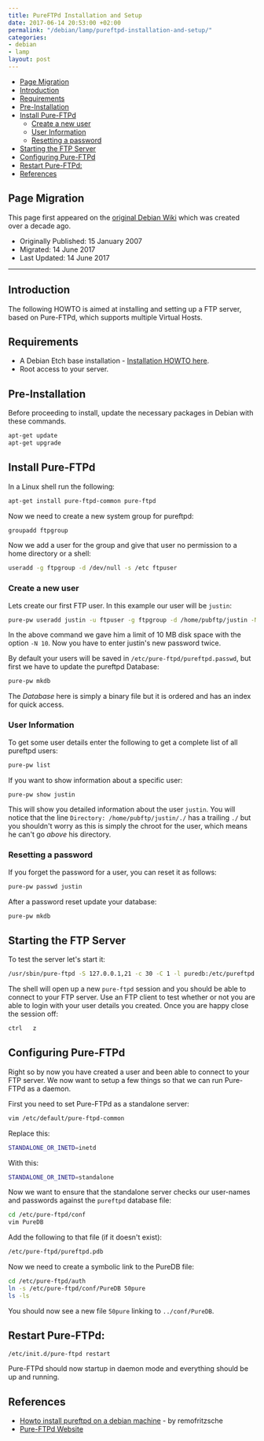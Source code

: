 ```yaml
---
title: PureFTPd Installation and Setup
date: 2017-06-14 20:53:00 +02:00
permalink: "/debian/lamp/pureftpd-installation-and-setup/"
categories:
- debian
- lamp
layout: post
---
```


<!-- MarkdownTOC -->

- [Page Migration](#page-migration)
- [Introduction](#introduction)
- [Requirements](#requirements)
- [Pre-Installation](#pre-installation)
- [Install Pure-FTPd](#install-pure-ftpd)
    - [Create a new user](#create-a-new-user)
    - [User Information](#user-information)
    - [Resetting a password](#resetting-a-password)
- [Starting the FTP Server](#starting-the-ftp-server)
- [Configuring Pure-FTPd](#configuring-pure-ftpd)
- [Restart Pure-FTPd:](#restart-pure-ftpd)
- [References](#references)

<!-- /MarkdownTOC -->

## Page Migration
This page first appeared on the [original Debian Wiki][history] which was created over a decade ago.

 - Originally Published: 15 January 2007
 - Migrated: 14 June 2017
 - Last Updated: 14 June 2017

---
## Introduction
The following HOWTO is aimed at installing and setting up a FTP server, based on Pure-FTPd, which supports multiple Virtual Hosts.

## Requirements

 - A Debian Etch base installation - [Installation HOWTO here][debian-etch-install].
 - Root access to your server.

## Pre-Installation

Before proceeding to install, update the necessary packages in Debian with these commands.
```bash
apt-get update
apt-get upgrade
```

## Install Pure-FTPd
In a Linux shell run the following:
```bash
apt-get install pure-ftpd-common pure-ftpd
```
Now we need to create a new system group for pureftpd:
```bash
groupadd ftpgroup
```
Now we add a user for the group and give that user no permission to a home directory or a shell:
```bash
useradd -g ftpgroup -d /dev/null -s /etc ftpuser
```
### Create a new user
Lets create our first FTP user. In this example our user will be `justin`:
```bash
pure-pw useradd justin -u ftpuser -g ftpgroup -d /home/pubftp/justin -N 10
```
In the above command we gave him a limit of 10 MB disk space with the option `-N 10`. Now you have to enter justin's new password twice.

By default your users will be saved in `/etc/pure-ftpd/pureftpd.passwd`, but first we have to update the pureftpd Database:
```bash
pure-pw mkdb
```
The _Database_ here is simply a binary file but it is ordered and has an index for quick access.

### User Information
To get some user details enter the following to get a complete list of all pureftpd users:
```bash
pure-pw list
```
If you want to show information about a specific user:
```bash
pure-pw show justin
```
This will show you detailed information about the user `justin`.
You will notice that the line `Directory: /home/pubftp/justin/./` has a trailing `./` but you shouldn't worry as this is simply the chroot for the user, which means he can't go _above_ his directory.

### Resetting a password
If you forget the password for a user, you can reset it as follows:
```bash
pure-pw passwd justin
```
After a password reset update your database:
```bash
pure-pw mkdb
```

## Starting the FTP Server
To test the server let's start it:
```bash
/usr/sbin/pure-ftpd -S 127.0.0.1,21 -c 30 -C 1 -l puredb:/etc/pureftpd.pdb -x -E -j -R
```
The shell will open up a new `pure-ftpd` session and you should be able to connect to your FTP server. Use an FTP client to test whether or not you are able to login with your user details you created.
Once you are happy close the session off:
```bash
ctrl   z
```

## Configuring Pure-FTPd
Right so by now you have created a user and been able to connect to your FTP server. We now want to setup a few things so that we can run Pure-FTPd as a daemon.

First you need to set Pure-FTPd as a standalone server:
```bash
vim /etc/default/pure-ftpd-common
```
Replace this:
```bash
STANDALONE_OR_INETD=inetd
```
With this:
```bash
STANDALONE_OR_INETD=standalone
```
Now we want to ensure that the standalone server checks our user-names and passwords against the `pureftpd` database file:
```bash
cd /etc/pure-ftpd/conf
vim PureDB
```
Add the following to that file (if it doesn't exist):
```bash
/etc/pure-ftpd/pureftpd.pdb
```
Now we need to create a symbolic link to the PureDB file:
```bash
cd /etc/pure-ftpd/auth
ln -s /etc/pure-ftpd/conf/PureDB 50pure
ls -ls
```
You should now see a new file `50pure` linking to `../conf/PureDB`.

## Restart Pure-FTPd:
```bash
/etc/init.d/pure-ftpd restart
```
Pure-FTPd should now startup in daemon mode and everything should be up and running.

## References

 - [Howto install pureftpd on a debian machine][ref1] - by remofritzsche
 - [Pure-FTPd Website][ref2]

[debian-etch-install]: /debian/installing-a-debian-etch-base-system/
[history]: /howto-history/
[ref1]: http://www.debian-administration.org/articles/383
[ref2]: http://www.pureftpd.org/